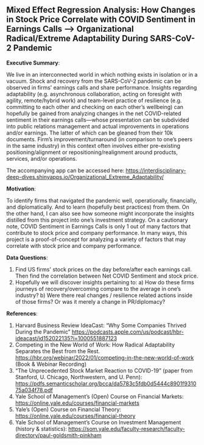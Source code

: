 ## Mixed Effect Regression Analysis: How Changes in Stock Price Correlate with COVID Sentiment in Earnings Calls --> Organizational Radical/Extreme Adaptability During SARS-CoV-2 Pandemic

**Executive Summary**:

We live in an interconnected world in which nothing exists in isolation or in a vacuum. Shock and recovery from the SARS-CoV-2 pandemic can be observed in firms’ earnings calls and share performance. Insights regarding adaptability (e.g. asynchronous collaboration, acting on foresight with agility, remote/hybrid work) and team-level practice of resilience (e.g. committing to each other and checking on each other’s wellbeing) can hopefully be gained from analyzing changes in the net COVID-related sentiment in their earnings calls—whose presentation can be subdivided into public relations management and actual improvements in operations and/or earnings. The latter of which can be gleaned from their 10k documents. Firm’s improvement/turnaround (in comparison to one’s peers in the same industry) in this context often involves either pre-existing positioning/alignment or repositioning/realignment around products, services, and/or operations. 

The accompanying app can be accessed here:
https://interdisciplinary-deep-dives.shinyapps.io/Organizational_Extreme_Adaptability/

**Motivation**:

To identify firms that navigated the pandemic well, operationally, financially, and diplomatically. And to learn (hopefully best practices) from them. On the other hand, I can also see how someone might incorporate the insights distilled from this project into one’s investment strategy. On a cautionary note, COVID Sentiment in Earnings Calls is only 1 out of many factors that contribute to stock price and company performance. In many ways, this project is a proof-of-concept for analyzing a variety of factors that may correlate with stock price and company performance. 

**Data Questions**:
1)	Find US firms' stock prices on the day before/after each earnings call. Then find the correlation between Net COVID Sentiment and stock price.
2)	Hopefully we will discover insights pertaining to: 
  a)	How do these firms journeys of recovery/overcoming compare to the average in one’s industry?
  b)	Were there real changes / resilience related actions inside of those firms? Or was it merely a change in PR/diplomacy?

**References**:
1) Harvard Business Review IdeaCast: “Why Some Companies Thrived During the Pandemic” https://podcasts.apple.com/us/podcast/hbr-ideacast/id152022135?i=1000551887123 
2) Competing in the New World of Work: How Radical Adaptability Separates the Best from the Rest. https://hbr.org/webinar/2022/01/competing-in-the-new-world-of-work (Book & Webinar Recording)
3) “The Unprecedented Stock Market Reaction to COVID-19” (paper from Stanford, U. Chicago, Northwestern, and U. Penn): https://pdfs.semanticscholar.org/bcca/da5783c5fdb0d5444c8901f931075a034f78.pdf 
4) Yale School of Management’s (Open) Course on Financial Markets: https://online.yale.edu/courses/financial-markets
5) Yale’s (Open) Course on Financial Theory: https://online.yale.edu/courses/financial-theory
6) Yale School of Management’s Course on Investment Management (history & statistics): https://som.yale.edu/faculty-research/faculty-directory/paul-goldsmith-pinkham